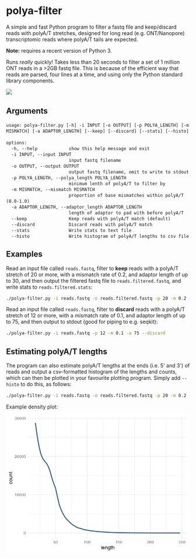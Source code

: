 # polya-filter
A simple and fast Python program to filter a fastq file and keep/discard reads with polyA/T stretches, designed for long read (e.g. ONT/Nanopore) transcriptomic reads where polyA/T tails are expected.

**Note:** requires a recent version of Python 3.

Runs *really* quickly! Takes less than 20 seconds to filter a set of 1 million ONT reads in a >2GB fastq file. This is because of the efficient way that reads are parsed, four lines at a time, and using only the Python standard library components.

![](https://media1.tenor.com/m/GNPs4yC-wYgAAAAd/44.gif)

## Arguments

```
usage: polya-filter.py [-h] -i INPUT [-o OUTPUT] [-p POLYA_LENGTH] [-m MISMATCH] [-a ADAPTOR_LENGTH] [--keep] [--discard] [--stats] [--histo]

options:
  -h, --help            show this help message and exit
  -i INPUT, --input INPUT
                        input fastq filename
  -o OUTPUT, --output OUTPUT
                        output fastq filename, omit to write to stdout
  -p POLYA_LENGTH, --polya_length POLYA_LENGTH
                        minimum lenth of polyA/T to filter by
  -m MISMATCH, --mismatch MISMATCH
                        proportion of base mismatches within polyA/T (0.0-1.0)
  -a ADAPTOR_LENGTH, --adaptor_length ADAPTOR_LENGTH
                        length of adaptor to pad with before polyA/T
  --keep                Keep reads with polyA/T match (default)
  --discard             Discard reads with polyA/T match
  --stats               Write stats to text file
  --histo               Write histogram of polyA/T lengths to csv file
  ```

## Examples

Read an input file called `reads.fastq`, filter to **keep** reads with a polyA/T stretch of 20 or more, with a mismatch rate of 0.2, and adaptor length of up to 30, and then output the filtered fastq file to `reads.filtered.fastq`, and write stats to `reads.filtered.stats`:

```bash
./polya-filter.py -i reads.fastq -o reads.filtered.fastq -p 20 -m 0.2 -a 30 --keep --stats
```

Read an input file called `reads.fastq`, filter to **discard** reads with a polyA/T stretch of 12 or more, with a mismatch rate of 0.1, and adaptor length of up to 75, and then output to stdout (good for piping to e.g. seqkit):

```bash
./polya-filter.py -i reads.fastq -p 12 -m 0.1 -a 75 --discard
```

## Estimating polyA/T lengths

The program can also estimate polyA/T lengths at the ends (i.e. 5' and 3') of reads and output a csv-formatted histogram of the lengths and counts, which can then be plotted in your favourite plotting program. Simply add `--histo` to do this, as follows:

```bash
./polya-filter.py -i reads.fastq -o reads.filtered.fastq -p 20 -m 0.2 -a 30 --keep --histo
```

Example density plot:

![](polya_histo.png)